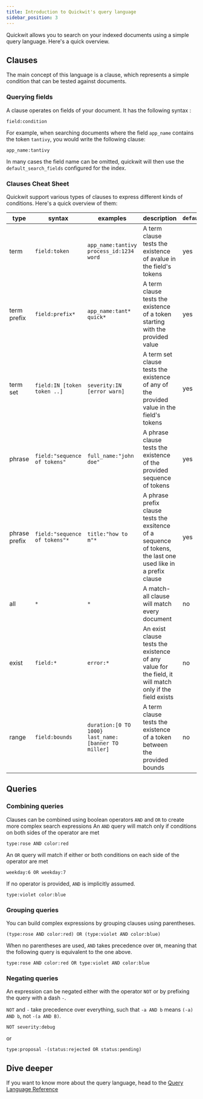 ```yaml
---
title: Introduction to Quickwit's query language
sidebar_position: 3
---
```


Quickwit allows you to search on your indexed documents using a simple query language. Here's a quick overview.

## Clauses

The main concept of this language is a clause, which represents a simple condition that can be tested against documents. 

### Querying fields

A clause operates on fields of your document. It has the following syntax :
```
field:condition
```

For example, when searching documents where the field `app_name` contains the token `tantivy`, you would write the following clause:
```
app_name:tantivy
```

In many cases the field name can be omitted, quickwit will then use the `default_search_fields` configured for the index.

### Clauses Cheat Sheet

Quickwit support various types of clauses to express different kinds of conditions. Here's a quick overview of them:

| type | syntax | examples | description| `default_search_field`|
|-------------|--------|----------|------------|-----------------------|
| term | `field:token` | `app_name:tantivy` <br/> `process_id:1234` <br/> `word` | A term clause tests the existence of avalue in the field's tokens | yes |
| term prefix | `field:prefix*` | `app_name:tant*` <br/> `quick*` | A term clause tests the existence of a token starting with the provided value | yes |
| term set | `field:IN [token token ..]` |`severity:IN [error warn]` | A term set clause tests the existence of any of the provided value in the field's tokens| yes |
| phrase | `field:"sequence of tokens"` | `full_name:"john doe"` | A phrase clause tests the existence of the provided sequence of tokens | yes |
| phrase prefix | `field:"sequence of tokens"*` | `title:"how to m"*` | A phrase prefix clause tests the exsitence of a sequence of tokens, the last one used like in a prefix clause | yes |
| all | `*` | `*` | A match-all clause will match every document | no |
| exist | `field:*` | `error:*` | An exist clause tests the existence of any value for the field, it will match only if the field exists | no |
| range | `field:bounds` |`duration:[0 TO 1000}` <br/> `last_name:[banner TO miller]` | A term clause tests the existence of a token between the provided bounds | no |

## Queries

### Combining queries

Clauses can be combined using boolean operators `AND` and  `OR` to create more complex search expressions
An `AND` query will match only if conditions on both sides of the operator are met
```
type:rose AND color:red
```

An `OR` query will match if either or both conditions on each side of the operator are met
```
weekday:6 OR weekday:7
```

If no operator is provided, `AND` is implicitly assumed.

```
type:violet color:blue
```

### Grouping queries
You can build complex expressions by grouping clauses using parentheses.
```
(type:rose AND color:red) OR (type:violet AND color:blue)
```

When no parentheses are used, `AND` takes precedence over `OR`, meaning that the following query is equivalent to the one above.

```
type:rose AND color:red OR type:violet AND color:blue
```

### Negating queries

An expression can be negated either with the operator `NOT` or by prefixing the query with a dash `-`.

`NOT` and `-` take precedence over everything, such that `-a AND b` means `(-a) AND b`, not `-(a AND B)`.

```
NOT severity:debug
```

or

```
type:proposal -(status:rejected OR status:pending)
```


## Dive deeper

If you want to know more about the query language, head to the [Query Language Reference](/docs/reference/query-language-reference)